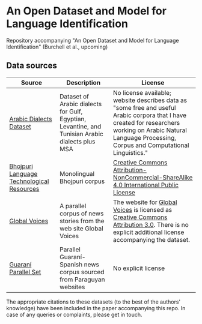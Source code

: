 # An Open Dataset and Model for Language Identification
Repository accompanying "An Open Dataset and Model for Language Identification" (Burchell et al., upcoming)

## Data sources

| Source | Description | License |
|---|---|---|
|[Arabic Dialects Dataset](https://www.lancaster.ac.uk/staff/elhaj/corpora.html)| Dataset of Arabic dialects for Gulf, Egyptian, Levantine, and Tunisian Arabic dialects plus MSA|No license available; website describes data as "some free and useful Arabic corpora that I have created for researchers working on Arabic Natural Language Processing, Corpus and Computational Linguistics."|
|[Bhojpuri Language Technological Resources](https://github.com/shashwatup9k/bho-resources)|Monolingual Bhojpuri corpus|[Creative Commons Attribution-NonCommercial-ShareAlike 4.0 International Public License](https://creativecommons.org/licenses/by-nc-sa/4.0/legalcode)|
|[Global Voices](https://opus.nlpl.eu/GlobalVoices-v2015.php)|A parallel corpus of news stories from the web site Global Voices|The website for [Global Voices](https://globalvoices.org/) is licensed as [Creative Commons Attribution 3.0](https://creativecommons.org/licenses/by/3.0/). There is no explicit additional license accompanying the dataset.|
|[Guaraní Parallel Set](https://github.com/sgongora27/giossa-gongora-guarani-2021)|Parallel Guaraní-Spanish news corpus sourced from Paraguyan websites|No explicit license|

The appropriate citations to these datasets (to the best of the authors' knowledge) have been included in the paper accompanying this repo. In case of any queries or complaints, please get in touch.

